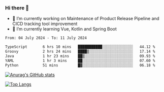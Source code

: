 ### Hi there 👋

- 🔭 I’m currently working on Maintenance of Product Release Pipeline and CICD tracking tool improvement
- 🌱 I’m currently learning Vue, Kotlin and Spring Boot

<!--START_SECTION:waka-->

```txt
From: 04 July 2024 - To: 11 July 2024

TypeScript       6 hrs 10 mins   ███████████░░░░░░░░░░░░░░   44.12 %
Groovy           2 hrs 24 mins   ████▒░░░░░░░░░░░░░░░░░░░░   17.14 %
Java             1 hr 23 mins    ██▒░░░░░░░░░░░░░░░░░░░░░░   09.93 %
YAML             1 hr 3 mins     ██░░░░░░░░░░░░░░░░░░░░░░░   07.60 %
Python           51 mins         █▓░░░░░░░░░░░░░░░░░░░░░░░   06.18 %
```

<!--END_SECTION:waka-->

[![Anurag's GitHub stats](https://github-readme-stats.vercel.app/api?username=yunhao981&show_icons=true&theme=solarized-dark)](https://github.com/anuraghazra/github-readme-stats)

[![Top Langs](https://github-readme-stats.vercel.app/api/top-langs/?username=yunhao981&theme=solarized-dark&layout=compact)](https://github.com/anuraghazra/github-readme-stats)

<!--
**yunhao981/yunhao981** is a ✨ _special_ ✨ repository because its `README.md` (this file) appears on your GitHub profile.

Here are some ideas to get you started:

- 🔭 I’m currently working on Maintenance of Release Pipeline and CICD tracking tool improvement
- 🌱 I’m currently learning Vue, Kotlin and Spring Boot
- 👯 I’m looking to collaborate on ...
- 🤔 I’m looking for help with ...
- 💬 Ask me about ...
- 📫 How to reach me: ...
- 😄 Pronouns: ...
- ⚡ Fun fact: ...
-->


